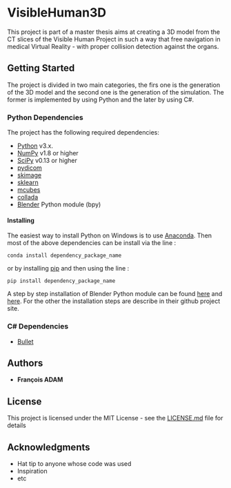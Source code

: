 # VisibleHuman3D

This project is part of a master thesis aims at creating a 3D model from the CT slices of the Visible Human Project
in such a way that free navigation in medical Virtual Reality - with proper collision detection against
the organs.

## Getting Started

The project is divided in two main categories, the firs one is the generation of the 3D model and the second one is the generation of the simulation. The former is implemented by using Python and the later by using C#.

### Python Dependencies 

The project has the following required dependencies:

* [Python](https://www.python.org/) v3.x.
* [NumPy](http://www.numpy.org/) v1.8 or higher
* [SciPy](http://www.scipy.org/) v0.13 or higher
* [pydicom](https://pydicom.github.io/)
* [skimage](https://scikit-image.org/)
* [sklearn](https://scikit-learn.org/stable/)
* [mcubes](https://github.com/pmneila/PyMCubes)
* [collada](https://github.com/pycollada/pycollada)
* [Blender](https://www.blender.org/) Python module (bpy)


#### Installing

The easiest way to install Python on Windows is to use [Anaconda](https://docs.anaconda.com/anaconda/install/windows/).
Then most of the above dependencies can be install via the line : 

```
conda install dependency_package_name
```
or by installing [pip](https://pip.pypa.io/en/stable/installing/) and then using the line : 
```
pip install dependency_package_name
```
A step by step installation of Blender Python module can be found [here](https://blog.machinimatrix.org/building-blender/) and [here](https://cobertos.com/2017/07/19/compiling-blender-as-a-python-module-for-windows-10-x64/). 
For the other the installation steps are describe in their github project site.


### C# Dependencies

* [Bullet](https://pybullet.org/wordpress)

## Authors

* **François ADAM** 

## License

This project is licensed under the MIT License - see the [LICENSE.md](LICENSE.md) file for details

## Acknowledgments

* Hat tip to anyone whose code was used
* Inspiration
* etc

